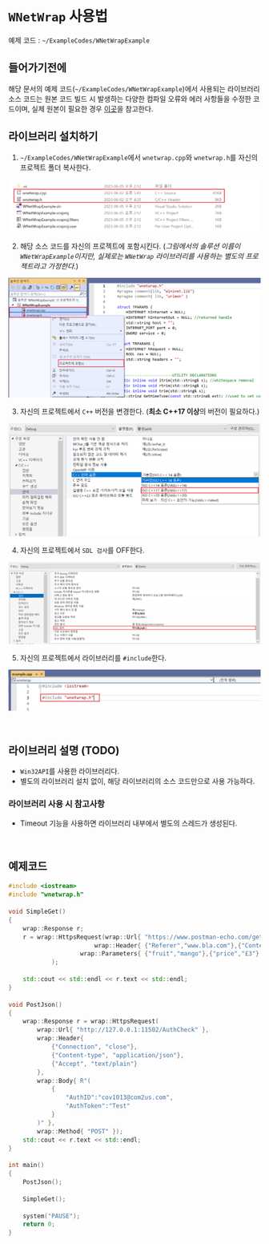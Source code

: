 # `WNetWrap` 사용법

예제 코드 : `~/ExampleCodes/WNetWrapExample`

## 들어가기전에

해당 문서의 예제 코드(`~/ExampleCodes/WNetWrapExample`)에서 사용되는 라이브러리 소스 코드는 원본 코드 빌드 시 발생하는 다양한 컴파일 오류와 에러 사항들을 수정한 코드이며, 실제 원본이 필요한 경우 [이곳](https://github.com/hack-tramp/WNetWrap)을 참고한다.

## 라이브러리 설치하기

1. `~/ExampleCodes/WNetWrapExample`에서 `wnetwrap.cpp`와 `wnetwrap.h`를 자신의 프로젝트 폴더 복사한다.

![install](../Images/WNetWrap/install_01.png)


2. 해당 소스 코드를 자신의 프로젝트에 포함시킨다. (*그림에서의 솔루션 이름이 `WNetWrapExample`이지만, 실제로는 `WNetWrap` 라이브러리를 사용하는 별도의 프로젝트라고 가정한다.*)

![install](../Images/WNetWrap/install_02.png)

3. 자신의 프로젝트에서 `C++` 버전을 변경한다. (**최소 C++17 이상**의 버전이 필요하다.)

![install](../Images/WNetWrap/install_03.png)

4. 자신의 프로젝트에서 `SDL 검사`를 OFF한다.

![install](../Images/WNetWrap/install_04.png)

5. 자신의 프로젝트에서 라이브러리를 `#include`한다.

![install](../Images/WNetWrap/install_05.png)

<br>

## 라이브러리 설명 (TODO)

- `Win32API`를 사용한 라이브러리다.
- 별도의 라이브러리 설치 없이, 해당 라이브러리의 소스 코드만으로 사용 가능하다.

### 라이브러리 사용 시 참고사항

- Timeout 기능을 사용하면 라이브러리 내부에서 별도의 스레드가 생성된다.

<br>

## 예제코드

```cpp
#include <iostream>
#include "wnetwrap.h"

void SimpleGet()
{
	wrap::Response r;
	r = wrap::HttpsRequest(wrap::Url{ "https://www.postman-echo.com/get" }, 
						wrap::Header{ {"Referer","www.bla.com"},{"Content-Type","*/*"} }, 
					wrap::Parameters{ {"fruit","mango"},{"price","£3"} }
			);
	
	std::cout << std::endl << r.text << std::endl;
}

void PostJson()
{	
	wrap::Response r = wrap::HttpsRequest(
		wrap::Url{ "http://127.0.0.1:11502/AuthCheck" },
		wrap::Header{
			{"Connection", "close"},
			{"Content-type", "application/json"},
			{"Accept", "text/plain"}
		},
		wrap::Body{ R"(
			{
				"AuthID":"cov1013@com2us.com",
				"AuthToken":"Test"
			}
		)" },
		wrap::Method{ "POST" });
	std::cout << r.text << std::endl;
}

int main()
{
	PostJson();

	SimpleGet();
	
	system("PAUSE");
	return 0;
}
```